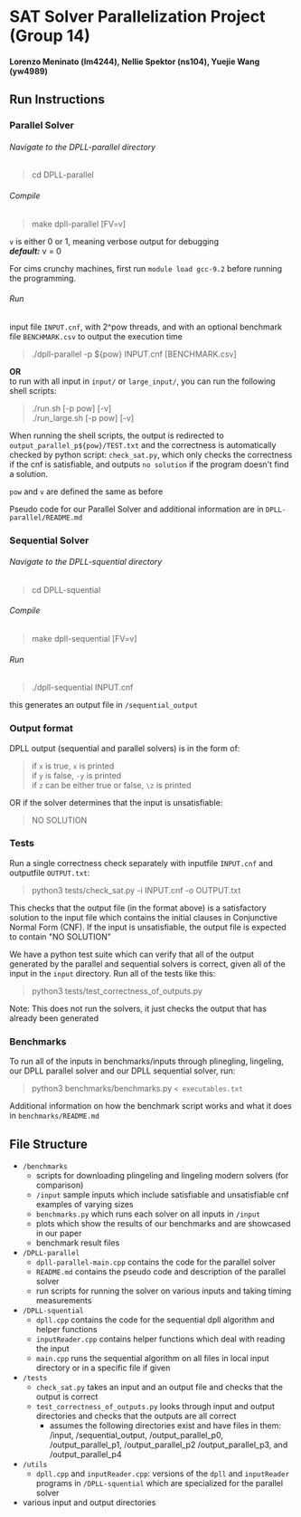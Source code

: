 # SAT Solver Parallelization Project (Group 14)

#### Lorenzo Meninato (lm4244), Nellie Spektor (ns104), Yuejie Wang (yw4989)

## Run Instructions

### Parallel Solver

###### Navigate to the DPLL-parallel directory

> cd DPLL-parallel

###### Compile

> make dpll-parallel [FV=v]

`v` is either 0 or 1, meaning verbose output for debugging  
***default:*** v = 0

For cims crunchy machines, first run `module load gcc-9.2` before running the programming.

###### Run

input file `INPUT.cnf`, with 2^pow threads, and with an optional benchmark file `BENCHMARK.csv` to output the execution
time

> ./dpll-parallel -p ${pow} INPUT.cnf [BENCHMARK.csv]

**OR**  
to run with all input in `input/` or `large_input/`, you can run the following shell scripts:
> ./run.sh [-p pow] [-v]  
> ./run_large.sh [-p pow] [-v]

When running the shell scripts, the output is redirected to `output_parallel_p${pow}/TEST.txt` and the correctness is
automatically checked by python script: `check_sat.py`, which only checks the correctness if the cnf is satisfiable, and
outputs `no solution` if the program doesn't find a solution.

`pow` and `v` are defined the same as before

Pseudo code for our Parallel Solver and additional information are in `DPLL-parallel/README.md`

### Sequential Solver

###### Navigate to the DPLL-squential directory

> cd DPLL-squential

###### Compile

> make dpll-sequential [FV=v]

###### Run

> ./dpll-sequential INPUT.cnf

this generates an output file in `/sequential_output`

### Output format

DPLL output (sequential and parallel solvers) is in the form of:
> if `x` is true, `x` is printed  
> if `y` is false, `-y` is printed  
> if `z` can be either true or false, `\z` is printed

OR if the solver determines that the input is unsatisfiable:
> NO SOLUTION

### Tests

Run a single correctness check separately with inputfile `INPUT.cnf` and outputfile `OUTPUT.txt`:
> python3 tests/check_sat.py -i INPUT.cnf -o OUTPUT.txt

This checks that the output file (in the format above) is a satisfactory solution to the input file which contains the
initial clauses in Conjunctive Normal Form (CNF). If the input is unsatisfiable, the output file is expected to
contain "NO SOLUTION"

We have a python test suite which can verify that all of the output generated by the parallel and sequential solvers is
correct, given all of the input in the `input` directory. Run all of the tests like this:
> python3 tests/test_correctness_of_outputs.py

Note: This does not run the solvers, it just checks the output that has already been generated

### Benchmarks

To run all of the inputs in benchmarks/inputs through plinegling, lingeling, our DPLL parallel solver and our DPLL
sequential solver, run:

> python3 benchmarks/benchmarks.py `< executables.txt`

Additional information on how the benchmark script works and what it does in `benchmarks/README.md`

## File Structure

- `/benchmarks`
    - scripts for downloading plingeling and lingeling modern solvers (for comparison)
    - `/input` sample inputs which include satisfiable and unsatisfiable cnf examples of varying sizes
    - `benchmarks.py` which runs each solver on all inputs in `/input`
    - plots which show the results of our benchmarks and are showcased in our paper
    - benchmark result files
- `/DPLL-parallel`
    - `dpll-parallel-main.cpp` contains the code for the parallel solver
    - `README.md` contains the pseudo code and description of the parallel solver
    - run scripts for running the solver on various inputs and taking timing measurements
- `/DPLL-squential`
    - `dpll.cpp` contains the code for the sequential dpll algorithm and helper functions
    - `inputReader.cpp` contains helper functions which deal with reading the input
    - `main.cpp` runs the sequential algorithm on all files in local input directory or in a specific file if given
- `/tests`
    - `check_sat.py` takes an input and an output file and checks that the output is correct
    - `test_correctness_of_outputs.py` looks through input and output directories and checks that the outputs are all
      correct
        - assumes the following directories exist and have files in them: /input, /sequential_output,
          /output_parallel_p0, /output_parallel_p1, /output_parallel_p2 /output_parallel_p3, and /output_parallel_p4
- `/utils`
    - `dpll.cpp` and `inputReader.cpp`: versions of the `dpll` and `inputReader` programs in `/DPLL-squential` which are
      specialized for the parallel solver
- various input and output directories